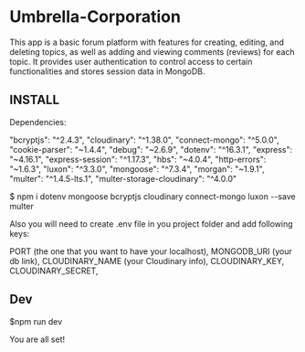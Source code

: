 # Umbrella-Corporation
This app is a basic forum platform with features for creating, editing, and deleting topics, as well as adding and viewing comments (reviews) for each topic. 
It provides user authentication to control access to certain functionalities and stores session data in MongoDB.

## INSTALL
Dependencies:

"bcryptjs": "^2.4.3",
"cloudinary": "^1.38.0",
"connect-mongo": "^5.0.0",
"cookie-parser": "~1.4.4",
"debug": "~2.6.9",
"dotenv": "^16.3.1",
"express": "~4.16.1",
"express-session": "^1.17.3",
"hbs": "~4.0.4",
"http-errors": "~1.6.3",
"luxon": "^3.3.0",
"mongoose": "^7.3.4",
"morgan": "~1.9.1",
"multer": "^1.4.5-lts.1",
"multer-storage-cloudinary": "^4.0.0"


$ npm i dotenv mongoose bcryptjs cloudinary connect-mongo luxon --save multer 

Also you will need to create .env file in you project folder and add following keys:

PORT (the one that you want to have your localhost),
MONGODB_URI (your db link),
CLOUDINARY_NAME (your Cloudinary info),
CLOUDINARY_KEY,
CLOUDINARY_SECRET,

## Dev

$npm run dev

You are all set!






